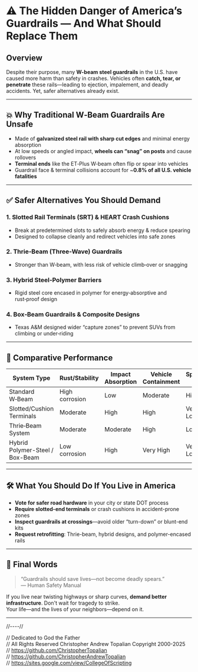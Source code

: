 # ⚠️ The Hidden Danger of America’s Guardrails — And What Should Replace Them

## Overview

Despite their purpose, many **W-beam steel guardrails** in the U.S. have caused more harm than safety in crashes. Vehicles often **catch, tear, or penetrate** these rails—leading to ejection, impalement, and deadly accidents. Yet, safer alternatives already exist.

---

## 💥 Why Traditional W‑Beam Guardrails Are Unsafe

- Made of **galvanized steel rail with sharp cut edges** and minimal energy absorption
- At low speeds or angled impact, **wheels can “snag” on posts** and cause rollovers  
- **Terminal ends** like the ET‑Plus W‑beam often flip or spear into vehicles  
- Guardrail face & terminal collisions account for ~**0.8% of all U.S. vehicle fatalities**  

---

## ✅ Safer Alternatives You Should Demand

### 1. **Slotted Rail Terminals (SRT) & HEART Crash Cushions**
- Break at predetermined slots to safely absorb energy & reduce spearing  
- Designed to collapse cleanly and redirect vehicles into safe zones  

### 2. **Thrie‑Beam (Three‑Wave) Guardrails**
- Stronger than W‑beam, with less risk of vehicle climb‑over or snagging  

### 3. **Hybrid Steel‑Polymer Barriers**
- Rigid steel core encased in polymer for energy‑absorptive and rust‑proof design  

### 4. **Box‑Beam Guardrails & Composite Designs**
- Texas A&M designed wider “capture zones” to prevent SUVs from climbing or under‑riding  

---

## 🧪 Comparative Performance

| System Type                        | Rust/Stability | Impact Absorption | Vehicle Containment | Spearing Risk |
|-----------------------------------|----------------|-------------------|---------------------|----------------|
| Standard W‑Beam                   | High corrosion | Low               | Moderate            | High           |
| Slotted/Cushion Terminals         | Moderate       | High              | High                | Very Low       |
| Thrie‑Beam System                 | Moderate       | Moderate          | High                | Low            |
| Hybrid Polymer-Steel / Box-Beam   | Low corrosion  | High              | Very High           | Very Low       |

---

## 🛠 What You Should Do If You Live in America

- **Vote for safer road hardware** in your city or state DOT process
- **Require slotted-end terminals** or crash cushions in accident-prone zones
- **Inspect guardrails at crossings**—avoid older “turn-down” or blunt-end kits
- **Request retrofitting**: Thrie-beam, hybrid designs, and polymer-encased rails

---

## 🚗 Final Words

> “Guardrails should save lives—not become deadly spears.”  
> — Human Safety Manual

If you live near twisting highways or sharp curves, **demand better infrastructure**. Don't wait for tragedy to strike.  
Your life—and the lives of your neighbors—depend on it.

---

//----//

// Dedicated to God the Father  
// All Rights Reserved Christopher Andrew Topalian Copyright 2000-2025  
// https://github.com/ChristopherTopalian  
// https://github.com/ChristopherAndrewTopalian  
// https://sites.google.com/view/CollegeOfScripting

